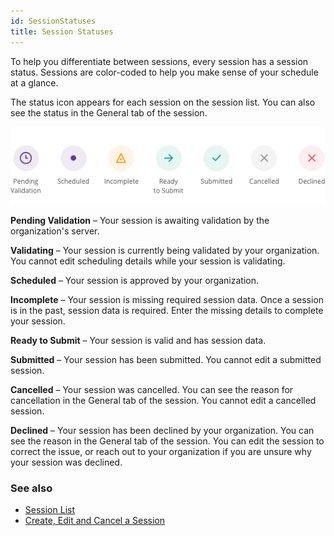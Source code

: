 ```yaml
---
id: SessionStatuses
title: Session Statuses
---
```

To help you differentiate between sessions, every session has a session status. Sessions are color-coded to help you make sense of your schedule at a glance. 

The status icon appears for each session on the session list. You can also see the status in the General tab of the session.

<img src="/img/SessionStatuses.png" width="600" />

**Pending Validation** – Your session is awaiting validation by the organization's server.

**Validating** – Your session is currently being validated by your organization. You cannot edit scheduling details while your session is validating.

**Scheduled** – Your session is approved by your organization.

**Incomplete** – Your session is missing required session data. Once a session is in the past, session data is required. Enter the missing details to complete your session.

**Ready to Submit** – Your session is valid and has session data.

**Submitted** – Your session has been submitted. You cannot edit a submitted session.

**Cancelled** – Your session was cancelled. You can see the reason for cancellation in the General tab of the session. You cannot edit a cancelled session.

**Declined** – Your session has been declined by your organization. You can see the reason in the General tab of the session. You can edit the session to correct the issue, or reach out to your organization if you are unsure why your session was declined. 

### See also
- [Session List](Session/SessionList.md)
- [Create, Edit and Cancel a Session](Session/CreateEditCancelSession.md)